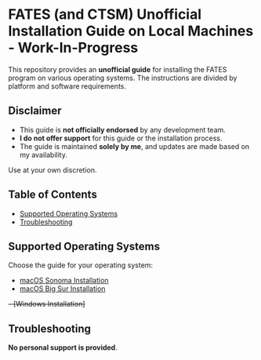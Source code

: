 # FATES (and CTSM) Unofficial Installation Guide on Local Machines - Work-In-Progress

This repository provides an **unofficial guide** for installing the FATES program on various operating systems. The instructions are divided by platform and software requirements.

## Disclaimer
- This guide is **not officially endorsed** by any development team.
- **I do not offer support** for this guide or the installation process.
- The guide is maintained **solely by me**, and updates are made based on my availability.

Use at your own discretion.

## Table of Contents
- [Supported Operating Systems](#supported-operating-systems)
- [Troubleshooting](#troubleshooting)

## Supported Operating Systems
Choose the guide for your operating system:
- [macOS Sonoma Installation](./os-macos-sonoma.md)
- [macOS Big Sur Installation](./os-macos-bigsur.md)

~~- [Windows Installation]~~

## Troubleshooting
**No personal support is provided**.
